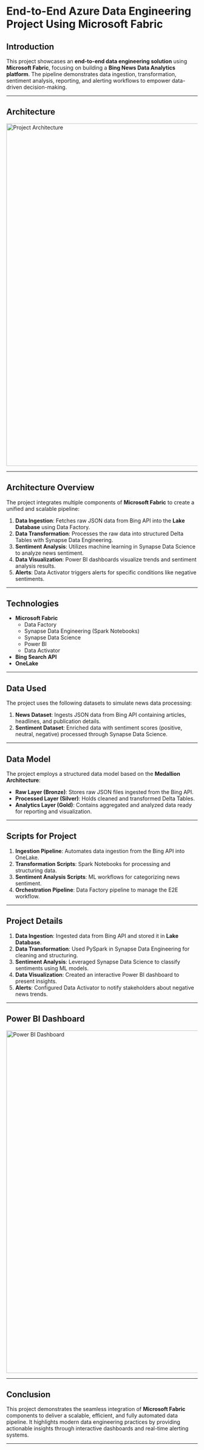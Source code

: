# End-to-End Azure Data Engineering Project Using Microsoft Fabric  

## Introduction  

This project showcases an **end-to-end data engineering solution** using **Microsoft Fabric**, focusing on building a **Bing News Data Analytics platform**. The pipeline demonstrates data ingestion, transformation, sentiment analysis, reporting, and alerting workflows to empower data-driven decision-making.  

---

## Architecture  
<img src="Architecture.jpeg" alt="Project Architecture" width="900"/>  

---

## Architecture Overview  

The project integrates multiple components of **Microsoft Fabric** to create a unified and scalable pipeline:  
1. **Data Ingestion**: Fetches raw JSON data from Bing API into the **Lake Database** using Data Factory.  
2. **Data Transformation**: Processes the raw data into structured Delta Tables with Synapse Data Engineering.  
3. **Sentiment Analysis**: Utilizes machine learning in Synapse Data Science to analyze news sentiment.  
4. **Data Visualization**: Power BI dashboards visualize trends and sentiment analysis results.  
5. **Alerts**: Data Activator triggers alerts for specific conditions like negative sentiments.  

---

## Technologies  

- **Microsoft Fabric**  
  - Data Factory  
  - Synapse Data Engineering (Spark Notebooks)  
  - Synapse Data Science  
  - Power BI  
  - Data Activator  
- **Bing Search API**  
- **OneLake**  

---

## Data Used  

The project uses the following datasets to simulate news data processing:  

1. **News Dataset**: Ingests JSON data from Bing API containing articles, headlines, and publication details.  
2. **Sentiment Dataset**: Enriched data with sentiment scores (positive, neutral, negative) processed through Synapse Data Science.  

---

## Data Model  

The project employs a structured data model based on the **Medallion Architecture**:  

- **Raw Layer (Bronze)**: Stores raw JSON files ingested from the Bing API.  
- **Processed Layer (Silver)**: Holds cleaned and transformed Delta Tables.  
- **Analytics Layer (Gold)**: Contains aggregated and analyzed data ready for reporting and visualization.  

---

## Scripts for Project  

1. **Ingestion Pipeline**: Automates data ingestion from the Bing API into OneLake.  
2. **Transformation Scripts**: Spark Notebooks for processing and structuring data.  
3. **Sentiment Analysis Scripts**: ML workflows for categorizing news sentiment.  
4. **Orchestration Pipeline**: Data Factory pipeline to manage the E2E workflow.  

---

## Project Details  

1. **Data Ingestion**: Ingested data from Bing API and stored it in **Lake Database**.  
2. **Data Transformation**: Used PySpark in Synapse Data Engineering for cleaning and structuring.  
3. **Sentiment Analysis**: Leveraged Synapse Data Science to classify sentiments using ML models.  
4. **Data Visualization**: Created an interactive Power BI dashboard to present insights.  
5. **Alerts**: Configured Data Activator to notify stakeholders about negative news trends.  

---

## Power BI Dashboard  
<img src="PowerBI-Dashboard.png" alt="Power BI Dashboard" width="900"/>  

---

## Conclusion  

This project demonstrates the seamless integration of **Microsoft Fabric** components to deliver a scalable, efficient, and fully automated data pipeline. It highlights modern data engineering practices by providing actionable insights through interactive dashboards and real-time alerting systems.  

---
